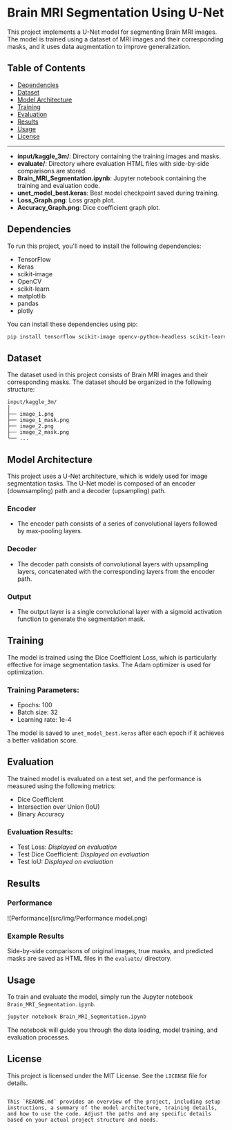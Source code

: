

# Brain MRI Segmentation Using U-Net

This project implements a U-Net model for segmenting Brain MRI images. The model is trained using a dataset of MRI images and their corresponding masks, and it uses data augmentation to improve generalization.

## Table of Contents
- [Dependencies](#dependencies)
- [Dataset](#dataset)
- [Model Architecture](#model-architecture)
- [Training](#training)
- [Evaluation](#evaluation)
- [Results](#results)
- [Usage](#usage)
- [License](#license)

---

- **input/kaggle_3m/**: Directory containing the training images and masks.
- **evaluate/**: Directory where evaluation HTML files with side-by-side comparisons are stored.
- **Brain_MRI_Segmentation.ipynb**: Jupyter notebook containing the training and evaluation code.
- **unet_model_best.keras**: Best model checkpoint saved during training.
- **Loss_Graph.png**: Loss graph plot.
- **Accuracy_Graph.png**: Dice coefficient graph plot.

## Dependencies

To run this project, you'll need to install the following dependencies:

- TensorFlow
- Keras
- scikit-image
- OpenCV
- scikit-learn
- matplotlib
- pandas
- plotly

You can install these dependencies using pip:

```bash
pip install tensorflow scikit-image opencv-python-headless scikit-learn matplotlib pandas plotly
```

## Dataset

The dataset used in this project consists of Brain MRI images and their corresponding masks. The dataset should be organized in the following structure:

```
input/kaggle_3m/
│
├── image_1.png
├── image_1_mask.png
├── image_2.png
├── image_2_mask.png
└── ...
```

## Model Architecture

This project uses a U-Net architecture, which is widely used for image segmentation tasks. The U-Net model is composed of an encoder (downsampling) path and a decoder (upsampling) path.

### Encoder
- The encoder path consists of a series of convolutional layers followed by max-pooling layers.

### Decoder
- The decoder path consists of convolutional layers with upsampling layers, concatenated with the corresponding layers from the encoder path.

### Output
- The output layer is a single convolutional layer with a sigmoid activation function to generate the segmentation mask.

## Training

The model is trained using the Dice Coefficient Loss, which is particularly effective for image segmentation tasks. The Adam optimizer is used for optimization.

### Training Parameters:
- Epochs: 100
- Batch size: 32
- Learning rate: 1e-4

The model is saved to `unet_model_best.keras` after each epoch if it achieves a better validation score.

## Evaluation

The trained model is evaluated on a test set, and the performance is measured using the following metrics:
- Dice Coefficient
- Intersection over Union (IoU)
- Binary Accuracy

### Evaluation Results:
- Test Loss: *Displayed on evaluation*
- Test Dice Coefficient: *Displayed on evaluation*
- Test IoU: *Displayed on evaluation*

## Results

### Performance
![Performance](src/img/Performance model.png)


### Example Results

Side-by-side comparisons of original images, true masks, and predicted masks are saved as HTML files in the `evaluate/` directory.

## Usage

To train and evaluate the model, simply run the Jupyter notebook `Brain_MRI_Segmentation.ipynb`.

```bash
jupyter notebook Brain_MRI_Segmentation.ipynb
```

The notebook will guide you through the data loading, model training, and evaluation processes.

## License

This project is licensed under the MIT License. See the `LICENSE` file for details.
```

This `README.md` provides an overview of the project, including setup instructions, a summary of the model architecture, training details, and how to use the code. Adjust the paths and any specific details based on your actual project structure and needs.
